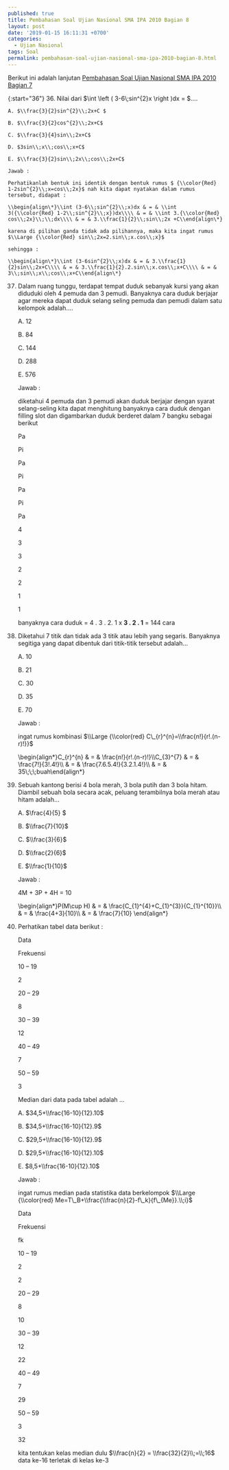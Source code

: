 ```yaml
---
published: true
title: Pembahasan Soal Ujian Nasional SMA IPA 2010 Bagian 8
layout: post
date: '2019-01-15 16:11:31 +0700'
categories:
  - Ujian Nasional
tags: Soal
permalink: pembahasan-soal-ujian-nasional-sma-ipa-2010-bagian-8.html
---
```

Berikut ini adalah lanjutan [Pembahasan Soal Ujian Nasional SMA IPA 2010 Bagian 7]({{site.baseurl}}/pembahasan-soal-ujian-nasional-sma-ipa-2010-bagian-7.html)

{:start="36"}
36. Nilai dari $\\int \\left ( 3-6\\;sin^{2}x \\right )dx = $….
    
    A. $\\frac{3}{2}sin^{2}\\;2x+C $
    
    B. $\\frac{3}{2}cos^{2}\\;2x+C$
    
    C. $\\frac{3}{4}sin\\;2x+C$
    
    D. $3sin\\;x\\;cos\\;x+C$
    
    E. $\\frac{3}{2}sin\\;2x\\;cos\\;2x+C$
    
    Jawab :
    
    Perhatikanlah bentuk ini identik dengan bentuk rumus $ {\\color{Red} 1-2sin^{2}\\;x=cos\\;2x}$ nah kita dapat nyatakan dalam rumus tersebut, didapat :
    
    \\begin{align\*}\\int (3-6\\;sin^{2}\\;x)dx & = & \\int 3({\\color{Red} 1-2\\;sin^{2}\\;x})dx\\\\ & = & \\int 3.{\\color{Red} cos\\;2x}\\;\\;dx\\\\ & = & 3.\\frac{1}{2}\\;sin\\;2x +C\\end{align\*}
    
    karena di pilihan ganda tidak ada pilihannya, maka kita ingat rumus $\\Large {\\color{Red} sin\\;2x=2.sin\\;x.cos\\;x}$
    
    sehingga :
    
    \\begin{align\*}\\int (3-6sin^{2}\\;x)dx & = & 3.\\frac{1}{2}sin\\;2x+C\\\\ & = & 3.\\frac{1}{2}.2.sin\\;x.cos\\;x+C\\\\ & = & 3\\;sin\\;x\\;cos\\;x+C\\end{align\*}
    
37. Dalam ruang tunggu, terdapat tempat duduk sebanyak kursi yang akan diduduki oleh 4 pemuda dan 3 pemudi. Banyaknya cara duduk berjajar agar mereka dapat duduk selang seling pemuda dan pemudi dalam satu kelompok adalah….
    
    A. 12
    
    B. 84
    
    C. 144
    
    D. 288
    
    E. 576
    
    Jawab :
    
    diketahui 4 pemuda dan 3 pemudi akan duduk berjajar dengan syarat selang-seling kita dapat menghitung banyaknya cara duduk dengan filling slot dan digambarkan duduk berderet dalam 7 bangku sebagai berikut
    
    Pa
    
    Pi
    
    Pa
    
    Pi
    
    Pa
    
    Pi
    
    Pa
    
    4
    
    3
    
    3
    
    2
    
    2
    
    1
    
    1
    
    banyaknya cara duduk = 4 . 3 . 2. 1 x **3 . 2 . 1** = 144 cara
    
38. Diketahui 7 titik dan tidak ada 3 titik atau lebih yang segaris. Banyaknya segitiga yang dapat dibentuk dari titik-titik tersebut adalah…
    
    A. 10
    
    B. 21
    
    C. 30
    
    D. 35
    
    E. 70
    
    Jawab :
    
    ingat rumus kombinasi $\\Large {\\color{red} C\_{r}^{n}=\\frac{n!}{r!.(n-r)!}}$
    
    \\begin{align\*}C\_{r}^{n} & = & \\frac{n!}{r!.(n-r)!}\\\\C\_{3}^{7} & = & \\frac{7!}{3!.4!}\\\\ & = & \\frac{7.6.5.4!}{3.2.1.4!}\\\\ & = & 35\\;\\;\\;buah\\end{align\*}
    
39. Sebuah kantong berisi 4 bola merah, 3 bola putih dan 3 bola hitam. Diambil sebuah bola secara acak, peluang terambilnya bola merah atau hitam adalah…
    
    A. $\\frac{4}{5} $
    
    B. $\\frac{7}{10}$
    
    C. $\\frac{3}{6}$
    
    D. $\\frac{2}{6}$
    
    E. $\\frac{1}{10}$
    
    Jawab :
    
    4M + 3P + 4H = 10
    
    \\begin{align\*}P(M\\cup H) & = & \\frac{C\_{1}^{4}+C\_{1}^{3}}{C\_{1}^{10}}\\\\ & = & \\frac{4+3}{10}\\\\ & = & \\frac{7}{10} \\end{align\*}
    
40. Perhatikan tabel data berikut :
    
    Data
    
    Frekuensi
    
    10 – 19
    
    2
    
    20 – 29
    
    8
    
    30 – 39
    
    12
    
    40 – 49
    
    7
    
    50 – 59
    
    3
    
    Median dari data pada tabel adalah …
    
    A. $34,5+\\frac{16-10}{12}.10$
    
    B. $34,5+\\frac{16-10}{12}.9$
    
    C. $29,5+\\frac{16-10}{12}.9$
    
    D. $29,5+\\frac{16-10}{12}.10$
    
    E. $8,5+\\frac{16-10}{12}.10$
    
    Jawab :
    
    ingat rumus median pada statistika data berkelompok $\\Large {\\color{red} Me=T\_B+\\frac{\\frac{n}{2}-f\_k}{f\_{Me}}.\\;i}$
    
    Data
    
    Frekuensi
    
    fk
    
    10 – 19
    
    2
    
    2
    
    20 – 29
    
    8
    
    10
    
    30 – 39
    
    12
    
    22
    
    40 – 49
    
    7
    
    29
    
    50 – 59
    
    3
    
    32
    
    kita tentukan kelas median dulu $\\frac{n}{2} = \\frac{32}{2}\\;=\\;16$ data ke-16 terletak di kelas ke-3
